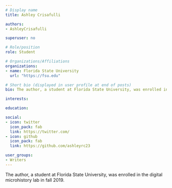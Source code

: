 ```yaml
---
# Display name
title: Ashley Crisafulli

authors:
- AshleyCrisafulli

superuser: no

# Role/position
role: Student

# Organizations/Affiliations
organizations:
- name: Florida State University
  url: "https://fsu.edu"

# Short bio (displayed in user profile at end of posts)
bio: The author, a student at Florida State University, was enrolled in the digital microhistory lab in fall 2019.

interests:

education:

social:
- icon: twitter
  icon_pack: fab
  link: https://twitter.com/
- icon: github
  icon_pack: fab
  link: https://github.com/ashleyrc23

user_groups:
- Writers
---
```

The author, a student at Florida State University, was enrolled in the digital microhistory lab in fall 2019.
